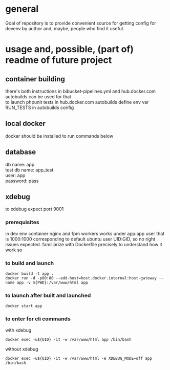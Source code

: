 # general
Goal of repository is to provide convenient source for getting config for devenv by author and, maybe, people who find it useful.

# usage and, possible, (part of) readme of future project

## container building
there's both instructions in bibucket-pipelines.yml and hub.docker.com autobuilds can be used for that<br>
to launch phpunit tests in hub.docker.com autobuilds define env var RUN_TESTS in autobuilds config

## local docker
docker should be installed to run commands below

## database
db name: app<br>
test db name: app_test<br>
user: app<br>
password: pass<br>

## xdebug
to xdebug expect port 9001

### prerequisites
in dev env container nginx and fpm workers works under app:app user that is 1000:1000 corresponding to default ubuntu user UID:GID, so no right issues expected. familiarize with Dockerfile precisely to understand how it work so
### to build and launch
```
docker build -t app .
docker run -d -p80:80 --add-host=host.docker.internal:host-gateway --name app -v ${PWD}:/var/www/html app
```

### to launch after built and launched
```
docker start app
```

### to enter for cli commands
with xdebug
```
docker exec -u${UID} -it -w /var/www/html app /bin/bash
```

without xdebug
```
docker exec -u${UID} -it -w /var/www/html -e XDEBUG_MODE=off app /bin/bash
```
